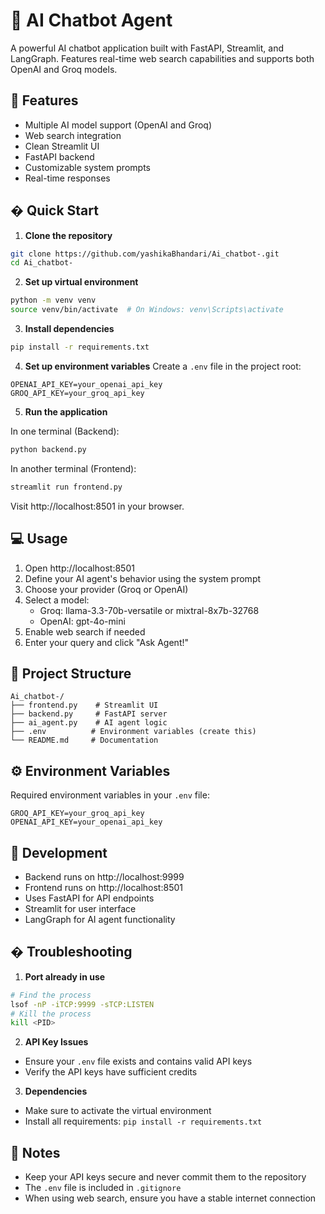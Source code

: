 # 🤖 AI Chatbot Agent

A powerful AI chatbot application built with FastAPI, Streamlit, and LangGraph. Features real-time web search capabilities and supports both OpenAI and Groq models.

## 🌟 Features

- Multiple AI model support (OpenAI and Groq)
- Web search integration
- Clean Streamlit UI
- FastAPI backend
- Customizable system prompts
- Real-time responses

## � Quick Start

1. **Clone the repository**
```bash
git clone https://github.com/yashikaBhandari/Ai_chatbot-.git
cd Ai_chatbot-
```

2. **Set up virtual environment**
```bash
python -m venv venv
source venv/bin/activate  # On Windows: venv\Scripts\activate
```

3. **Install dependencies**
```bash
pip install -r requirements.txt
```

4. **Set up environment variables**
Create a `.env` file in the project root:
```env
OPENAI_API_KEY=your_openai_api_key
GROQ_API_KEY=your_groq_api_key
```

5. **Run the application**

In one terminal (Backend):
```bash
python backend.py
```

In another terminal (Frontend):
```bash
streamlit run frontend.py
```

Visit http://localhost:8501 in your browser.

## 💻 Usage

1. Open http://localhost:8501
2. Define your AI agent's behavior using the system prompt
3. Choose your provider (Groq or OpenAI)
4. Select a model:
   - Groq: llama-3.3-70b-versatile or mixtral-8x7b-32768
   - OpenAI: gpt-4o-mini
5. Enable web search if needed
6. Enter your query and click "Ask Agent!"

## 📁 Project Structure

```
Ai_chatbot-/
├── frontend.py    # Streamlit UI
├── backend.py     # FastAPI server
├── ai_agent.py    # AI agent logic
├── .env          # Environment variables (create this)
└── README.md     # Documentation
```

## ⚙️ Environment Variables

Required environment variables in your `.env` file:

```env
GROQ_API_KEY=your_groq_api_key
OPENAI_API_KEY=your_openai_api_key
```

## 🔧 Development

- Backend runs on http://localhost:9999
- Frontend runs on http://localhost:8501
- Uses FastAPI for API endpoints
- Streamlit for user interface
- LangGraph for AI agent functionality

## �️ Troubleshooting

1. **Port already in use**
```bash
# Find the process
lsof -nP -iTCP:9999 -sTCP:LISTEN
# Kill the process
kill <PID>
```

2. **API Key Issues**
- Ensure your `.env` file exists and contains valid API keys
- Verify the API keys have sufficient credits

3. **Dependencies**
- Make sure to activate the virtual environment
- Install all requirements: `pip install -r requirements.txt`

## 📝 Notes

- Keep your API keys secure and never commit them to the repository
- The `.env` file is included in `.gitignore`
- When using web search, ensure you have a stable internet connection